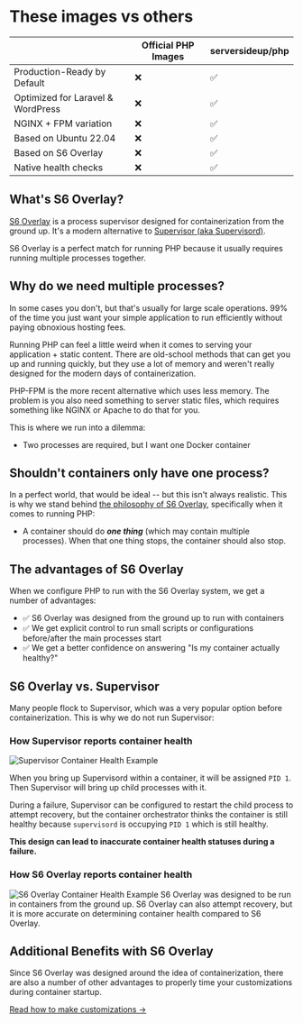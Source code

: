 # These images vs others

| | **Official PHP Images** |**serversideup/php** |
|-------------------------|-------------------------|---------------------|
| Production-Ready by Default| ❌ | ✅ |
Optimized for Laravel & WordPress| ❌ | ✅ |
NGINX + FPM variation| ❌ | ✅ |
Based on Ubuntu 22.04 | ❌ | ✅ |
Based on S6 Overlay | ❌ | ✅ |
Native health checks | ❌ | ✅ |

## What's S6 Overlay?
[S6 Overlay](https://github.com/just-containers/s6-overlay) is a process supervisor designed for containerization from the ground up. It's a modern alternative to [Supervisor (aka Supervisord)](https://supervisord.org/).

S6 Overlay is a perfect match for running PHP because it usually requires running multiple processes together.

## Why do we need multiple processes?
In some cases you don't, but that's usually for large scale operations. 99% of the time you just want your simple application to run efficiently without paying obnoxious hosting fees.

Running PHP can feel a little weird when it comes to serving your application + static content. There are old-school methods that can get you up and running quickly, but they use a lot of memory and weren't really designed for the modern days of containerization.

PHP-FPM is the more recent alternative which uses less memory. The problem is you also need something to server static files, which requires something like NGINX or Apache to do that for you.

This is where we run into a dilemma:
- Two processes are required, but I want one Docker container

## Shouldn't containers only have one process?
In a perfect world, that would be ideal -- but this isn't always realistic. This is why we stand behind [the philosophy of S6 Overlay](https://github.com/just-containers/s6-overlay#the-docker-way), specifically when it comes to running PHP:

- A container should do ***one thing*** (which may contain multiple processes). When that one thing stops, the container should also stop. 

## The advantages of S6 Overlay
When we configure PHP to run with the S6 Overlay system, we get a number of advantages:

- ✅ S6 Overlay was designed from the ground up to run with containers
- ✅ We get explicit control to run small scripts or configurations before/after the main processes start
- ✅ We get a better confidence on answering "Is my container actually healthy?"

## S6 Overlay vs. Supervisor
Many people flock to Supervisor, which was a very popular option before containerization. This is why we do not run Supervisor:

### How Supervisor reports container health
![Supervisor Container Health Example](/images/docs/supervisor-container.svg)

When you bring up Supervisord within a container, it will be assigned `PID 1`. Then Supervisor will bring up child processes with it.

During a failure, Supervisor can be configured to restart the child process to attempt recovery, but the container orchestrator thinks the container is still healthy because `supervisord` is occupying `PID 1` which is still healthy.

**This design can lead to inaccurate container health statuses during a failure.**

### How S6 Overlay reports container health
![S6 Overlay Container Health Example](/images/docs/s6-overlay-container.svg)
S6 Overlay was designed to be run in containers from the ground up. S6 Overlay can also attempt recovery, but it is more accurate on determining container health compared to S6 Overlay.

## Additional Benefits with S6 Overlay
Since S6 Overlay was designed around the idea of containerization, there are also a number of other advantages to properly time your customizations during container startup.

[Read how to make customizations →](/docs/guide/customizing-the-image)